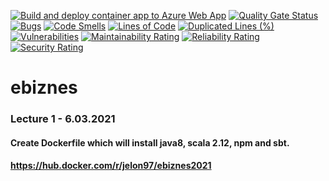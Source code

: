 [![Build and deploy container app to Azure Web App](https://github.com/pajelonek/ebiznes/actions/workflows/master_ebiznes-api.yml/badge.svg?branch=master&event=push)](https://github.com/pajelonek/ebiznes/actions/workflows/master_ebiznes-api.yml)
[![Quality Gate Status](https://sonarcloud.io/api/project_badges/measure?project=pajelonek_ebiznes&metric=alert_status)](https://sonarcloud.io/dashboard?id=pajelonek_ebiznes)
[![Bugs](https://sonarcloud.io/api/project_badges/measure?project=pajelonek_ebiznes&metric=bugs)](https://sonarcloud.io/dashboard?id=pajelonek_ebiznes)
[![Code Smells](https://sonarcloud.io/api/project_badges/measure?project=pajelonek_ebiznes&metric=code_smells)](https://sonarcloud.io/dashboard?id=pajelonek_ebiznes)
[![Lines of Code](https://sonarcloud.io/api/project_badges/measure?project=pajelonek_ebiznes&metric=ncloc)](https://sonarcloud.io/dashboard?id=pajelonek_ebiznes)
[![Duplicated Lines (%)](https://sonarcloud.io/api/project_badges/measure?project=pajelonek_ebiznes&metric=duplicated_lines_density)](https://sonarcloud.io/dashboard?id=pajelonek_ebiznes)
[![Vulnerabilities](https://sonarcloud.io/api/project_badges/measure?project=pajelonek_ebiznes&metric=vulnerabilities)](https://sonarcloud.io/dashboard?id=pajelonek_ebiznes)
[![Maintainability Rating](https://sonarcloud.io/api/project_badges/measure?project=pajelonek_ebiznes&metric=sqale_rating)](https://sonarcloud.io/dashboard?id=pajelonek_ebiznes)
[![Reliability Rating](https://sonarcloud.io/api/project_badges/measure?project=pajelonek_ebiznes&metric=reliability_rating)](https://sonarcloud.io/dashboard?id=pajelonek_ebiznes)
[![Security Rating](https://sonarcloud.io/api/project_badges/measure?project=pajelonek_ebiznes&metric=security_rating)](https://sonarcloud.io/dashboard?id=pajelonek_ebiznes)





# ebiznes


### Lecture 1 - 6.03.2021
#### Create Dockerfile which will install java8, scala 2.12, npm and sbt.
#### https://hub.docker.com/r/jelon97/ebiznes2021
